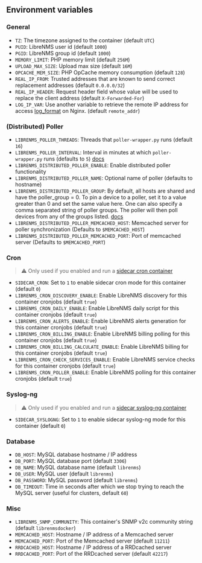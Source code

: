 ## Environment variables

### General

* `TZ`: The timezone assigned to the container (default `UTC`)
* `PUID`: LibreNMS user id (default `1000`)
* `PGID`: LibreNMS group id (default `1000`)
* `MEMORY_LIMIT`: PHP memory limit (default `256M`)
* `UPLOAD_MAX_SIZE`: Upload max size (default `16M`)
* `OPCACHE_MEM_SIZE`: PHP OpCache memory consumption (default `128`)
* `REAL_IP_FROM`: Trusted addresses that are known to send correct replacement addresses (default `0.0.0.0/32`)
* `REAL_IP_HEADER`: Request header field whose value will be used to replace the client address (default `X-Forwarded-For`)
* `LOG_IP_VAR`: Use another variable to retrieve the remote IP address for access [log_format](http://nginx.org/en/docs/http/ngx_http_log_module.html#log_format) on Nginx. (default `remote_addr`)

### (Distributed) Poller

* `LIBRENMS_POLLER_THREADS`: Threads that `poller-wrapper.py` runs (default `16`)
* `LIBRENMS_POLLER_INTERVAL`: Interval in minutes at which `poller-wrapper.py` runs (defaults to `5`) [docs](https://docs.librenms.org/#Support/1-Minute-Polling/)
* `LIBRENMS_DISTRIBUTED_POLLER_ENABLE`: Enable distributed poller functionality
* `LIBRENMS_DISTRIBUTED_POLLER_NAME`: Optional name of poller (defaults to hostname)
* `LIBRENMS_DISTRIBUTED_POLLER_GROUP`: By default, all hosts are shared and have the poller_group = 0. To pin a device to a poller, set it to a value greater than 0 and set the same value here. One can also specify a comma separated string of poller groups. The poller will then poll devices from any of the groups listed. [docs](https://docs.librenms.org/#Extensions/Distributed-Poller/#distributed-poller)
* `LIBRENMS_DISTRIBUTED_POLLER_MEMCACHED_HOST`: Memcached server for poller synchronization (Defaults to `$MEMCACHED_HOST`)
* `LIBRENMS_DISTRIBUTED_POLLER_MEMCACHED_PORT`: Port of memcached server (Defaults to `$MEMCACHED_PORT`)

### Cron

> :warning: Only used if you enabled and run a [sidecar cron container](../notes/crons.md)

* `SIDECAR_CRON`: Set to `1` to enable sidecar cron mode for this container (default `0`)
* `LIBRENMS_CRON_DISCOVERY_ENABLE`: Enable LibreNMS discovery for this container cronjobs (default `true`)
* `LIBRENMS_CRON_DAILY_ENABLE`: Enable LibreNMS daily script for this container cronjobs (default `true`)
* `LIBRENMS_CRON_ALERTS_ENABLE`: Enable LibreNMS alerts generation for this container cronjobs (default `true`)
* `LIBRENMS_CRON_BILLING_ENABLE`: Enable LibreNMS billing polling for this container cronjobs (default `true`)
* `LIBRENMS_CRON_BILLING_CALCULATE_ENABLE`: Enable LibreNMS billing for this container cronjobs (default `true`)
* `LIBRENMS_CRON_CHECK_SERVICES_ENABLE`: Enable LibreNMS service checks for this container cronjobs (default `true`)
* `LIBRENMS_CRON_POLLER_ENABLE`: Enable LibreNMS polling for this container cronjobs (default `true`)

### Syslog-ng

> :warning: Only used if you enabled and run a [sidecar syslog-ng container](../notes/syslog-ng.md)

* `SIDECAR_SYSLOGNG`: Set to `1` to enable sidecar syslog-ng mode for this container (default `0`)

### Database

* `DB_HOST`: MySQL database hostname / IP address
* `DB_PORT`: MySQL database port (default `3306`)
* `DB_NAME`: MySQL database name (default `librenms`)
* `DB_USER`: MySQL user (default `librenms`)
* `DB_PASSWORD`: MySQL password (default `librenms`)
* `DB_TIMEOUT`: Time in seconds after which we stop trying to reach the MySQL server (useful for clusters, default `60`)

### Misc

* `LIBRENMS_SNMP_COMMUNITY`: This container's SNMP v2c community string (default `librenmsdocker`)
* `MEMCACHED_HOST`: Hostname / IP address of a Memcached server
* `MEMCACHED_PORT`: Port of the Memcached server (default `11211`)
* `RRDCACHED_HOST`: Hostname / IP address of a RRDcached server
* `RRDCACHED_PORT`: Port of the RRDcached server (default `42217`)
